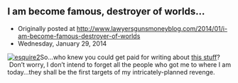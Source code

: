 ## I am become famous, destroyer of worlds…

 * Originally posted at http://www.lawyersgunsmoneyblog.com/2014/01/i-am-become-famous-destroyer-of-worlds
 * Wednesday, January 29, 2014

[![esquire2](http://lawyersgunsmon.wpengine.com/wp-content/uploads/2014/01/esquire2.jpg "esquire2")](http://lawyersgunsmon.wpengine.com/wp-content/uploads/2014/01/esquire2.jpg)So…who knew you could get paid for writing about [this stuff](http://www.esquire.com/blogs/news/obama-game-of-thrones)?  Don’t worry, I don’t intend to forget all the people who got me to where I am today…they shall be the first targets of my intricately-planned revenge.